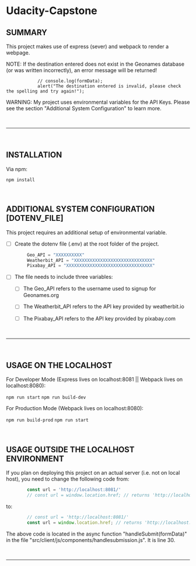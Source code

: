 # Udacity-Capstone


## SUMMARY

This project makes use of express (sever) and webpack to render a webpage. 

NOTE: If the destination entered does not exist in the Geonames database (or was written incorrectly), an error message will be returned!

                // console.log(formData);
                alert("The destination entered is invalid, please check the spelling and try again!");

WARNING: My project uses environmental variables for the API Keys. Please see the section "Additional System Configuration" to learn more.

<br />

---

<br />

## INSTALLATION

Via npm:

`npm install`  
  
<br />

## ADDITIONAL SYSTEM CONFIGURATION [DOTENV_FILE]

This project requires an additional setup of environmental variable. 

- [ ] Create the dotenv file (.env) at the root folder of the project. 

```js
        Geo_API = "XXXXXXXXXX"  
        Weatherbit_API = "XXXXXXXXXXXXXXXXXXXXXXXXXXXXXX" 
        Pixabay_API = "XXXXXXXXXXXXXXXXXXXXXXXXXXXXXXXXX"
```

- [ ] The file needs to include three variables:

    - [ ] The Geo_API refers to the username used to signup for Geonames.org

    - [ ] The Weatherbit_API refers to the API key provided by weatherbit.io
    
    - [ ] The Pixabay_API refers to the API key provided by pixabay.com

<br />

---

<br />

## USAGE ON THE LOCALHOST

For Developer Mode (Express lives on localhost:8081 || Webpack lives on localhost:8080):

`npm run start` 
`npm run build-dev`

For Production Mode (Webpack lives on localhost:8080):

`npm run build-prod`
`npm run start`

<br />

## USAGE OUTSIDE THE LOCALHOST ENVIRONMENT 

If you plan on deploying this project on an actual server (i.e. not on local host), you need to change the following code from:

```js
		const url = 'http://localhost:8081/' 
		// const url = window.location.href; // returns 'http://localhost:8080/'
```

to: 

```js
		// const url = 'http://localhost:8081/' 
		const url = window.location.href; // returns 'http://localhost:8080/'
```

The above code is located in the async function "handleSubmit(formData)" in the file "src/client/js/components/handlesubmission.js". It is line 30.

<br />

---